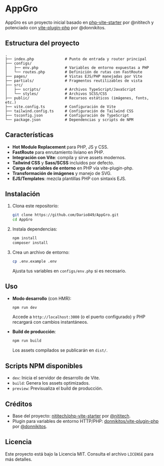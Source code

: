 # AppGro

AppGro es un proyecto inicial basado en [php-vite-starter](https://github.com/nititech/php-vite-starter) por @nititech y potenciado con [vite-plugin-php](https://github.com/donnikitos/vite-plugin-php) por @donnikitos.

## Estructura del proyecto

```
.
├── index.php              # Punto de entrada y router principal
├── configs/
│   ├── env.php            # Variables de entorno expuestas a PHP
│   └── routes.php         # Definición de rutas con FastRoute
├── pages/                 # Vistas EJS/PHP manejadas por Vite
├── partials/              # Fragmentos reutilizables de vista
├── src/
│   ├── scripts/           # Archivos TypeScript/JavaScript
│   └── styles/            # Archivos SCSS/CSS
├── public/                # Recursos estáticos (imágenes, fonts, etc.)
├── vite.config.ts         # Configuración de Vite
├── tailwind.config.ts     # Configuración de Tailwind CSS
├── tsconfig.json          # Configuración de TypeScript
└── package.json           # Dependencias y scripts de NPM
```

## Características

- **Hot Module Replacement** para PHP, JS y CSS.
- **FastRoute** para enrutamiento liviano en PHP.
- **Integración con Vite**: compila y sirve assets modernos.
- **Tailwind CSS** y **Sass/SCSS** incluidos por defecto.
- **Carga de variables de entorno** en PHP vía vite-plugin-php.
- **Transformación de imágenes** y manejo de SVG.
- **EJS/Templates**: mezcla plantillas PHP con sintaxis EJS.

## Instalación

1. Clona este repositorio:
   ```bash
   git clone https://github.com/Dario849/AppGro.git
   cd AppGro
   ```
2. Instala dependencias:
   ```bash
   npm install
   composer install
   ```
3. Crea un archivo de entorno:
   ```bash
   cp .env.example .env
   ```
   Ajusta tus variables en `configs/env.php` si es necesario.

## Uso

- **Modo desarrollo** (con HMR):
  ```bash
  npm run dev
  ```
  Accede a `http://localhost:3000` (o el puerto configurado) y PHP recargará con cambios instantáneos.

- **Build de producción**:
  ```bash
  npm run build
  ```
  Los assets compilados se publicarán en `dist/`.

## Scripts NPM disponibles

- `dev`: Inicia el servidor de desarrollo de Vite.
- `build`: Genera los assets optimizados.
- `preview`: Previsualiza el build de producción.

## Créditos

- Base del proyecto: [nititech/php-vite-starter](https://github.com/nititech/php-vite-starter) por [@nititech](https://github.com/nititech).  
- Plugin para variables de entorno HTTP/PHP: [donnikitos/vite-plugin-php](https://github.com/donnikitos/vite-plugin-php) por [@donnikitos](https://github.com/donnikitos).

## Licencia

Este proyecto está bajo la Licencia MIT. Consulta el archivo `LICENSE` para más detalles.
